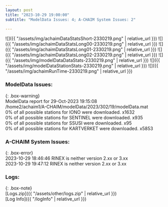 ```yaml
---
layout: post
title: "2023-10-29 19:00:00"
subtitle: "ModelData Issues: 4; A-CHAIM System Issues: 2"

---
```


![]({{ "/assets/img/achaimDataStatsShort-2330219.png" | relative_url }})
![]({{ "/assets/img/achaimDataStatsLong00-2330219.png" | relative_url }})
![]({{ "/assets/img/achaimDataStatsLong01-2330219.png" | relative_url }})
![]({{ "/assets/img/achaimDataStatsLong02-2330219.png" | relative_url }})
![]({{ "/assets/img/modelDataDataStats-2330219.png" | relative_url }})
![]({{ "/assets/img/modelDataStationStats-2330219.png" | relative_url }})
![]({{ "/assets/img/achaimRunTime-2330219.png" | relative_url }})


### ModelData Issues:  
  
{: .box-warning}  
 ModelData report for 29-Oct-2023 19:15:08   
 /home2/achaim1/A-CHAIM/modelData/2023/302/19/modelData.mat   
 0% of all possible stations for IONO were downloaded. x1632   
 0% of all possible stations for SENTINEL were downloaded. x935   
 0% of all possible stations for SSUSI were downloaded. x95   
 0% of all possible stations for KARTVERKET were downloaded. x5853   
  
### A-CHAIM System Issues:  
  
{: .box-error}  
2023-10-29 18:46:46 RINEX is neither version 2.xx or 3.xx  
2023-10-29 19:47:12 RINEX is neither version 2.xx or 3.xx  

### Logs:  
  
{: .box-note}  
[Logs.zip]({{ "/assets/other/logs.zip" | relative_url }})  
[Log Info]({{ "/logInfo" | relative_url }})  
